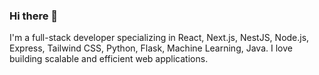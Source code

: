 ### Hi there 👋

<p>I'm a full-stack developer specializing in React, Next.js, NestJS, Node.js, Express, Tailwind CSS, Python, Flask, Machine Learning, Java. I love building scalable and efficient web applications.
</p>

<!--
**yves137/yves137** is a ✨ _special_ ✨ repository because its `README.md` (this file) appears on your GitHub profile.

Here are some ideas to get you started:

- 🔭 I’m currently working on ...
- 🌱 I’m currently learning ...
- 👯 I’m looking to collaborate on ...
- 🤔 I’m looking for help with ...
- 💬 Ask me about ...
- 📫 How to reach me: ...
- 😄 Pronouns: ...
- ⚡ Fun fact: ...
-->
